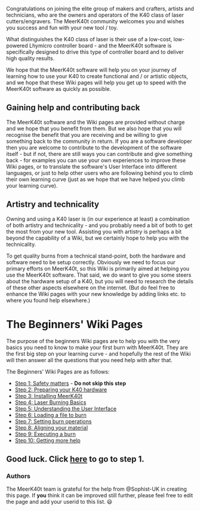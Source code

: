 Congratulations on joining the elite group of makers and crafters, artists and technicians, who are the owners and operators of the K40 class of laser cutters/engravers. The MeerK40t community welcomes you and wishes you success and fun with your new tool / toy.

What distinguishes the K40 class of laser is their use of a low-cost, low-powered Lhymicro controller board - and the MeerK40t software is specifically designed to drive this type of controller board and to deliver high quality results.

We hope that the MeerK40t software will help you on your journey of learning how to use your K40 to create functional and / or artistic objects, and we hope that these Wiki pages will help you get up to speed with the MeerK40t software as quickly as possible.

## Gaining help and contributing back
The MeerK40t software and the Wiki pages are provided without charge and we hope that you benefit from them. But we also hope that you will recognise the benefit that you are receiving and be willing to give something back to the community in return. If you are a software developer then you are welcome to contribute to the development of the software itself - but if not, there are still ways you can contribute and give something back - for examples you can use your own experiences to improve these Wiki pages, or to translate the software's User Interface into different languages, or just to help other users who are following behind you to climb their own learning curve (just as we hope that we have helped you climb your learning curve).

## Artistry and technicality
Owning and using a K40 laser is (in our experience at least) a combination of both artistry and technicality - and you probably need a bit of both to get the most from your new tool. Assisting you with artistry is perhaps a bit beyond the capability of a Wiki, but we certainly hope to help you with the technicality.

To get quality burns from a technical stand-point, both the hardware and software need to be setup correctly. Obviously we need to focus our primary efforts on MeerK40t, so this Wiki is primarily aimed at helping you use the MeerK40t software. That said, we do want to give you some steers about the hardware setup of a K40, but you will need to research the details of these other aspects elsewhere on the internet. (But do feel free to enhance the Wiki pages with your new knowledge by adding links etc. to where you found help elsewhere.) 

# The Beginners' Wiki Pages
The purpose of the beginners Wiki pages are to help you with the very basics you need to know to make your first burn with MeerK40t. They are the first big step on your learning curve - and hopefully the rest of the Wiki will then answer all the questions that you need help with after that.

The Beginners' Wiki Pages are as follows:

* [Step 1: Safety matters](./Beginners:-1.-Safety-matters) - **Do not skip this step**
* [Step 2: Preparing your K40 hardware](./Beginners:-2.-Preparing-your-K40-hardware)
* [Step 3: Installing MeerK40t](./Beginners:-3.-Installing-MeerK40t)
* [Step 4: Laser Burning Basics](./Beginners:-4.-Laser-burning-basics)
* [Step 5: Understanding the User Interface](./Beginners:-5.-The-User-Interface)
* [Step 6: Loading a file to burn](./Beginners:-6.-Loading-a-file-to-burn)
* [Step 7: Setting burn operations](./Beginners:-7.-Setting-burn-operations)
* [Step 8: Aligning your material](./Beginners:-8.-Aligning-your-material)
* [Step 9: Executing a burn](./Beginners:-9.-Executing-a-burn)
* [Step 10: Getting more help](./Beginners:-10.-Getting-more-help)

Good luck. Click [here](./Beginners:-1.-Safety-matters) to go to step 1.
---
### Authors
The MeerK40t team is grateful for the help from @Sophist-UK in creating this page. If **you** think it can be improved still further, please feel free to edit the page and add your userid to this list. 😃